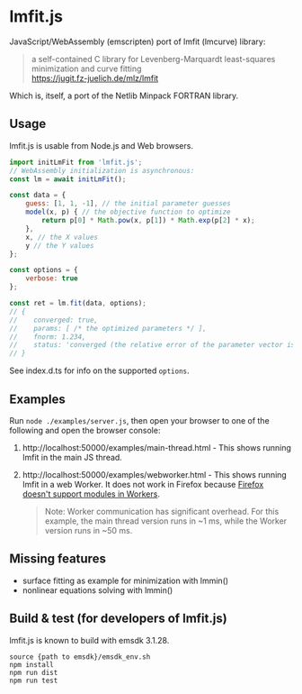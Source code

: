 # lmfit.js

JavaScript/WebAssembly (emscripten) port of lmfit (lmcurve) library:

> a self-contained C library for Levenberg-Marquardt least-squares minimization and curve fitting  
> https://jugit.fz-juelich.de/mlz/lmfit

Which is, itself, a port of the Netlib Minpack FORTRAN library.

## Usage

lmfit.js is usable from Node.js and Web browsers.

```js
import initLmFit from 'lmfit.js';
// WebAssembly initialization is asynchronous:
const lm = await initLmFit();

const data = {
    guess: [1, 1, -1], // the initial parameter guesses
    model(x, p) { // the objective function to optimize
        return p[0] * Math.pow(x, p[1]) * Math.exp(p[2] * x);
    },
    x, // the X values
    y // the Y values
};

const options = {
    verbose: true
};

const ret = lm.fit(data, options);
// {
//    converged: true,
//    params: [ /* the optimized parameters */ ],
//    fnorm: 1.234,
//    status: 'converged (the relative error of the parameter vector is at most tol)'
// }
```

See index.d.ts for info on the supported `options`.

## Examples

Run `node ./examples/server.js`, then open your browser to one of the following
and open the browser console:

1. http://localhost:50000/examples/main-thread.html - This shows running lmfit
   in the main JS thread.

2. http://localhost:50000/examples/webworker.html - This shows running lmfit in
   a web Worker. It does not work in Firefox because [Firefox doesn't support
   modules in Workers](https://bugzilla.mozilla.org/show_bug.cgi?id=1247687).
      > Note: Worker communication has significant overhead. For this example,
        the main thread version runs in ~1 ms, while the Worker version runs in
        ~50 ms.

## Missing features

- surface fitting as example for minimization with lmmin()
- nonlinear equations solving with lmmin()

## Build & test (for developers of lmfit.js)

lmfit.js is known to build with emsdk 3.1.28.

```
source {path to emsdk}/emsdk_env.sh
npm install
npm run dist
npm run test
```

